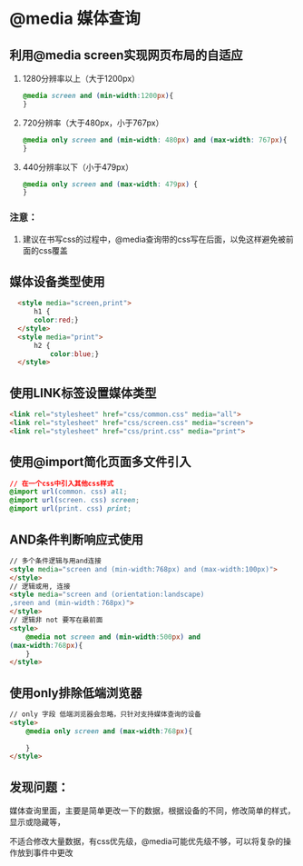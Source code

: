 # @media 媒体查询

## 利用@media screen实现网页布局的自适应

1. 1280分辨率以上（大于1200px）
    ```css
    @media screen and (min-width:1200px){
    }
    ```
2. 720分辨率（大于480px，小于767px）

   ```css
   @media only screen and (min-width: 480px) and (max-width: 767px){
   }
   ```
   
3. 440分辨率以下（小于479px）
   
    ```css
    @media only screen and (max-width: 479px) {
    }
    ```

### 注意：

1. 建议在书写css的过程中，@media查询带的css写在后面，以免这样避免被前面的css覆盖

## 媒体设备类型使用
  ```html
    <style media="screen,print">
        h1 {
        color:red;}
    </style>
    <style media="print">
        h2 {
            color:blue;}
    </style>
  ```



## 使用LINK标签设置媒体类型

```html
<link rel="stylesheet" href="css/common.css" media="all">
<link rel="stylesheet" href="css/screen.css" media="screen">
<link rel="stylesheet" href="css/print.css" media="print">
```

## 使用@import简化页面多文件引入

```css
// 在一个css中引入其他css样式
@import url(common. css) all;
@import url(screen. css) screen;
@import url(print. css) print;
```

## AND条件判断响应式使用

```html
// 多个条件逻辑与用and连接
<style media="screen and (min-width:768px) and (max-width:100px)">
</style>
// 逻辑或用, 连接
<style media="screen and (orientation:landscape)
,sreen and (min-width：768px)">
</style>
// 逻辑非 not 要写在最前面
<style>
    @media not screen and (min-width:500px) and
(max-width:768px){
    }
</style>
```

## 使用only排除低端浏览器

```html
// only 字段 低端浏览器会忽略，只针对支持媒体查询的设备
<style>
    @media only screen and (max-width:768px){
        
    }
</style>
```

## 发现问题：

媒体查询里面，主要是简单更改一下的数据，根据设备的不同，修改简单的样式，显示或隐藏等，

不适合修改大量数据，有css优先级，@media可能优先级不够，可以将复杂的操作放到事件中更改